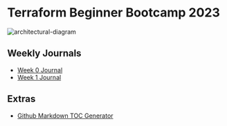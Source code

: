 # Terraform Beginner Bootcamp 2023

![architectural-diagram](https://github.com/omenking/terraform-beginner-bootcamp-2023/assets/7776/ab015431-2d14-4910-aa37-be4807b2b905)


## Weekly Journals
- [Week 0 Journal](journal/week0)
- [Week 1 Journal](journal/week1)

## Extras
- [Github Markdown TOC Generator](https://ecotrust-canada.github.io/markdown-toc/)
